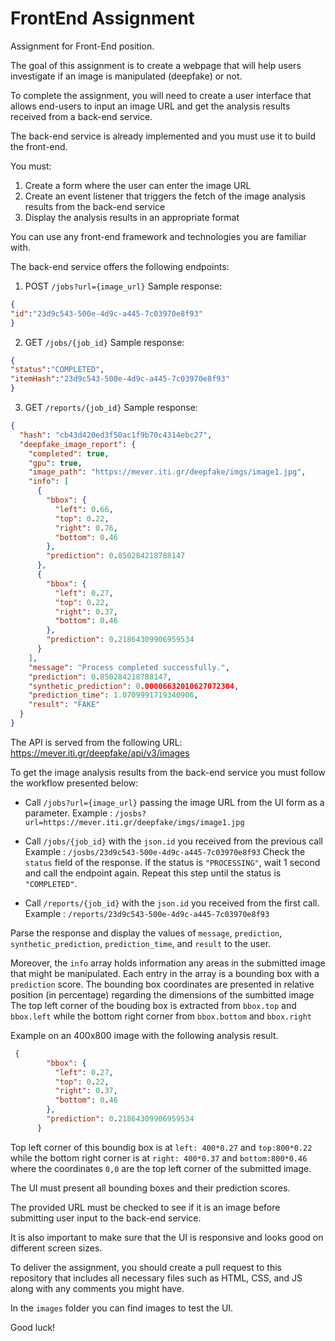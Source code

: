# FrontEnd Assignment
Assignment for Front-End position.

The goal of this assignment is to create a webpage that will help users investigate if an image is manipulated (deepfake) or not.

To complete the assignment, you will need to create a user interface that allows end-users to input an image URL and get the analysis results received from a back-end service.

The back-end service is already implemented and you must use it to build the front-end.

You must:

1.  Create a form where the user can enter the image URL
2.  Create an event listener that triggers the fetch of the image analysis results from the back-end service
3.  Display the analysis results in an appropriate format

You can use any front-end framework and technologies you are familiar with.

The back-end service offers the following endpoints:

1. POST `/jobs?url={image_url}`
   Sample response:
```json
{
"id":"23d9c543-500e-4d9c-a445-7c03970e8f93"
}
```

2. GET `/jobs/{job_id}`
   Sample response:
```json
{
"status":"COMPLETED",
"itemHash":"23d9c543-500e-4d9c-a445-7c03970e8f93"
}
```
3. GET `/reports/{job_id}`
   Sample response:
```json
{
  "hash": "cb43d420ed3f50ac1f9b70c4314ebc27",
  "deepfake_image_report": {
    "completed": true,
    "gpu": true,
    "image_path": "https://mever.iti.gr/deepfake/imgs/image1.jpg",
    "info": [
      {
        "bbox": {
          "left": 0.66,
          "top": 0.22,
          "right": 0.76,
          "bottom": 0.46
        },
        "prediction": 0.850284218788147
      },
      {
        "bbox": {
          "left": 0.27,
          "top": 0.22,
          "right": 0.37,
          "bottom": 0.46
        },
        "prediction": 0.21864309906959534
      }
    ],
    "message": "Process completed successfully.",
    "prediction": 0.850284218788147,
    "synthetic_prediction": 0.00006632010627072304,
    "prediction_time": 1.0709991719340906,
    "result": "FAKE"
  }
}
```
The API is served from the following URL: https://mever.iti.gr/deepfake/api/v3/images

To get the image analysis results from the back-end service you must follow the workflow presented below:

- Call `/jobs?url={image_url}` passing the image URL from the UI form as a parameter.
  Example : `/josbs?url=https://mever.iti.gr/deepfake/imgs/image1.jpg`

- Call `/jobs/{job_id}` with the `json.id` you received from the previous call
  Example : `/josbs/23d9c543-500e-4d9c-a445-7c03970e8f93`
  Check the `status` field of the response. If the status is `"PROCESSING"`, wait 1 second and call the endpoint again. Repeat this step until the status is `"COMPLETED"`.

- Call `/reports/{job_id}` with the `json.id` you received from the first call.
  Example : `/reports/23d9c543-500e-4d9c-a445-7c03970e8f93`

Parse the response and display the values of `message`, `prediction`, `synthetic_prediction`, `prediction_time`, and `result` to the user.

Moreover, the `info` array holds information any areas in the submitted image that might be manipulated. Each entry in the array is a bounding box with a `prediction` score. The bounding box coordinates are presented in relative position (in percentage) regarding the dimensions of the sumbitted image The top left corner of the bouding box is extracted from `bbox.top` and  `bbox.left` while the bottom right corner from `bbox.bottom` and `bbox.right`

Example on an 400x800 image with the following analysis result.
```json
 {
        "bbox": {
          "left": 0.27,
          "top": 0.22,
          "right": 0.37,
          "bottom": 0.46
        },
        "prediction": 0.21864309906959534
      }
```

Top left corner of this boundig box is at `left: 400*0.27` and `top:800*0.22` while the bottom right corner is at `right: 400*0.37` and `bottom:800*0.46` where the coordinates `0,0` are the top left corner of the submitted image.

The UI must present all bounding boxes and their prediction scores.

The provided URL must be checked to see if it is an image before submitting user input to the back-end service.

It is also important to make sure that the UI is responsive and looks good on different screen sizes.

To deliver the assignment, you should create a pull request to this repository that includes all necessary files such as HTML, CSS, and JS along with any comments you might have.

In the `images` folder  you can find images to test the UI.

Good luck!
